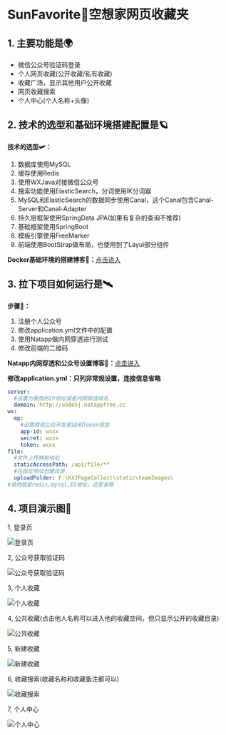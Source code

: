 # SunFavorite🌟空想家网页收藏夹
## 1. 主要功能是🌍
- 微信公众号验证码登录
- 个人网页收藏(公开收藏/私有收藏)
- 收藏广场，显示其他用户公开收藏
- 网页收藏搜索
- 个人中心(个人名称+头像)
## 2. 技术的选型和基础环境搭建配置是🪐
**技术的选型🛩：**
1. 数据库使用MySQL
2. 缓存使用Redis
3. 使用WXJava对接微信公众号
4. 搜索功能使用ElasticSearch，分词使用IK分词器
5. MySQL和ElasticSearch的数据同步使用Canal，这个Canal包含Canal-Server和Canal-Adapter
6. 持久层框架使用SpringData JPA(如果有复杂的查询不推荐)
7. 基础框架使用SpringBoot
8. 模板引擎使用FreeMarker
9. 前端使用BootStrap做布局，也使用到了Layui部分组件

**Docker基础环境的搭建博客🚀：**[点击进入](https://wql.luoqin.ltd/2022/10/29/sunfavorite%e9%a1%b9%e7%9b%ae%e5%9f%ba%e7%a1%80%e7%8e%af%e5%a2%83%e6%90%ad%e5%bb%ba/)

## 3. 拉下项目如何运行是🛰
**步骤🧭：**
1. 注册个人公众号
2. 修改application.yml文件中的配置
3. 使用Natapp做内网穿透进行测试
4. 修改前端的二维码

**Natapp内网穿透和公众号设置博客🚕：**[点击进入](https://wql.luoqin.ltd/2022/10/29/sunfavorite%e9%a1%b9%e7%9b%ae%e8%bf%90%e8%a1%8c/)

**修改application.yml：只列非常规设置，连接信息省略**
```yml
server:
  #设置为服务的IP地址或者内网穿透域名
  domain: http://u58e5j.natappfree.cc
wx:
  mp:
    #设置微信公众开发者ID和Token信息
    app-id: wxxx
    secret: wxxx
    token: wxxx
file:
  #文件上传映射地址
  staticAccessPath: /api/file/**
  #在指定地址创建目录
  uploadFolder: F:\KXJPageCollect\static\teamImages\
#其他就是redis,mysql,ES地址，这里省略
``` 
## 4. 项目演示图🌌
1, 登录页

![登录页](https://wql.luoqin.ltd/wp-content/uploads/2022/11/%E7%99%BB%E5%BD%95.png "登录页")

2, 公众号获取验证码

![公众号获取验证码](https://img-blog.csdnimg.cn/c890f8a714ca4a66b17a7fff684a754b.png#pic_center "公众号获取验证码")

3, 个人收藏

![个人收藏](https://img-blog.csdnimg.cn/d0570ad1d77e4f92819b5c6bf066cb7f.png#pic_center "个人收藏")

4, 公共收藏(点击他人名称可以进入他的收藏空间，但只显示公开的收藏目录)

![公共收藏](https://img-blog.csdnimg.cn/d5f20f84ce224070b89ab7d49c1e186d.png#pic_center "公共收藏")

5, 新建收藏

![新建收藏](https://img-blog.csdnimg.cn/b70f13d885c74eaab67e853c66914d90.png#pic_center "新建收藏")

6, 收藏搜索(收藏名称和收藏备注都可以)

![收藏搜索](https://img-blog.csdnimg.cn/5afb271cbd194acca4be1f9bc1890dda.png#pic_center "收藏搜索")

7, 个人中心

![个人中心](https://img-blog.csdnimg.cn/f53493e5c0f24a93a697b2e77f45f20a.png#pic_center "个人中心")
